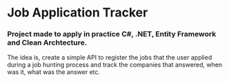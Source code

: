 # Job Application Tracker

### Project made to apply in practice C#, .NET, Entity Framework and Clean Archtecture.

The idea is, create a simple API to register the jobs that the user applied during a job hunting process 
and track the companies that answered, when was it, what was the answer etc.

